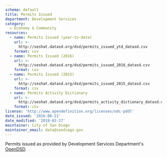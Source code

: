 ```yaml
---
schema: default
title: Permits Issued
department: Development Services
category:
  - Economy & Community
resources:
  - name: Permits Issued (year-to-date)
    url: >-
      http://seshat.datasd.org/dsd/permits_issued_ytd_datasd.csv
    format: csv
  - name: Permits Issued (2016)
    url: >-
      http://seshat.datasd.org/dsd/permits_issued_2016_datasd.csv
    format: csv
  - name: Permits Issued (2015)
    url: >-
      http://seshat.datasd.org/dsd/permits_issued_2015_datasd.csv
    format: csv
  - name: Permits Activity Dictionary
    url: >-
      http://seshat.datasd.org/dsd/permits_activity_dictionary_datasd.csv
    format: csv
license: 'http://www.opendefinition.org/licenses/odc-pddl'
date_issued: '2016-06-21'
date_modified: '2018-03-27'
maintainer: City of San Diego
maintainer_email: data@sandiego.gov
---
```

Permits issued as provided by Development Services Department's
<a href="https://www.sandiego.gov/development-services/opendsd" target="_blank" rel="noopener">OpenDSD</a>.
